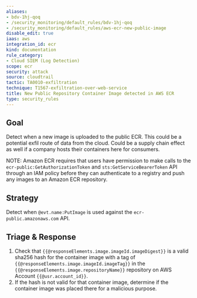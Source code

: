 ```yaml
---
aliases:
- bdv-1hj-qoq
- /security_monitoring/default_rules/bdv-1hj-qoq
- /security_monitoring/default_rules/aws-ecr-new-public-image
disable_edit: true
iaas: aws
integration_id: ecr
kind: documentation
rule_category:
- Cloud SIEM (Log Detection)
scope: ecr
security: attack
source: cloudtrail
tactic: TA0010-exfiltration
technique: T1567-exfiltration-over-web-service
title: New Public Repository Container Image detected in AWS ECR
type: security_rules
---
```


## Goal
Detect when a new image is uploaded to the public ECR. This could be a potential exfil route of data from the cloud. Could be a supply chain effect as well if a company hosts their containers here for consumers.

NOTE: Amazon ECR requires that users have permission to make calls to the `ecr-public:GetAuthorizationToken` and `sts:GetServiceBearerToken` API through an IAM policy before they can authenticate to a registry and push any images to an Amazon ECR repository.

## Strategy
Detect when `@evt.name:PutImage` is used against the `ecr-public.amazonaws.com` API. 

## Triage & Response
1. Check that `{{@responseElements.image.imageId.imageDigest}}` is a valid sha256 hash for the container image with a tag of `{{@responseElements.image.imageId.imageTag}}` in the `{{@responseElements.image.repositoryName}}` repository on AWS Account `{{@usr.account_id}}`.
2. If the hash is not valid for that container image, determine if the container image was placed there for a malicious purpose.
